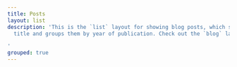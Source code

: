 ```yaml
---
title: Posts
layout: list
description: 'This is the `list` layout for showing blog posts, which shows just the
  title and groups them by year of publication. Check out the `blog` layout for comparison.

'
grouped: true
---
```


